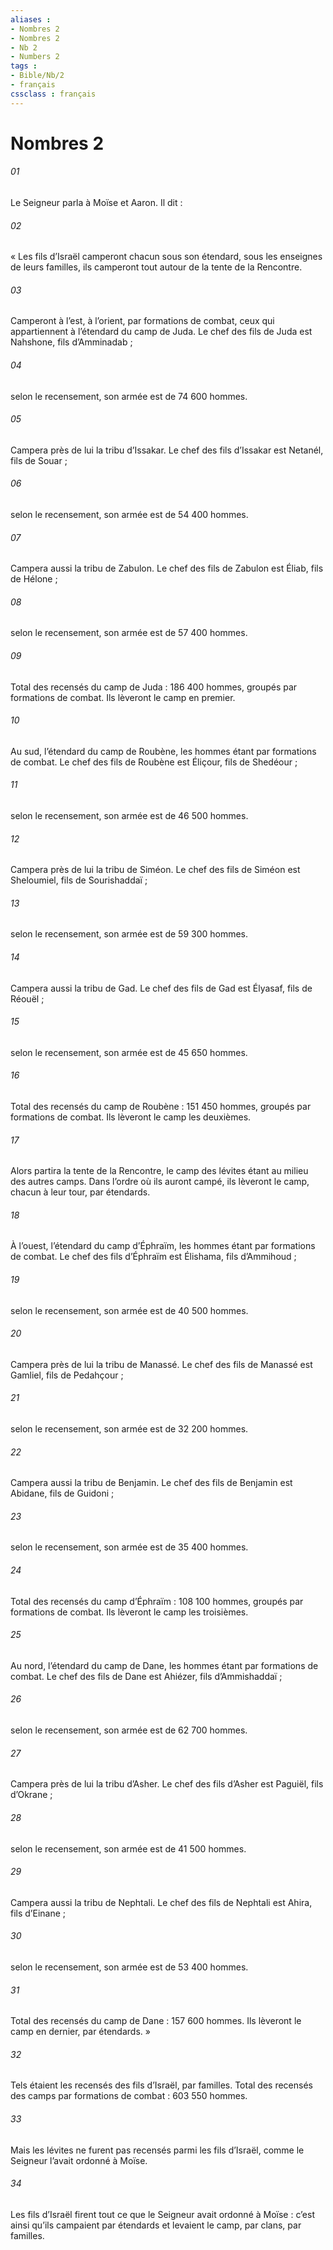 ```yaml
---
aliases : 
- Nombres 2
- Nombres 2
- Nb 2
- Numbers 2
tags : 
- Bible/Nb/2
- français
cssclass : français
---
```


# Nombres 2

###### 01
Le Seigneur parla à Moïse et Aaron. Il dit :
###### 02
« Les fils d’Israël camperont chacun sous son étendard, sous les enseignes de leurs familles, ils camperont tout autour de la tente de la Rencontre.
###### 03
Camperont à l’est, à l’orient, par formations de combat, ceux qui appartiennent à l’étendard du camp de Juda. Le chef des fils de Juda est Nahshone, fils d’Amminadab ;
###### 04
selon le recensement, son armée est de 74 600 hommes.
###### 05
Campera près de lui la tribu d’Issakar. Le chef des fils d’Issakar est Netanél, fils de Souar ;
###### 06
selon le recensement, son armée est de 54 400 hommes.
###### 07
Campera aussi la tribu de Zabulon. Le chef des fils de Zabulon est Éliab, fils de Hélone ;
###### 08
selon le recensement, son armée est de 57 400 hommes.
###### 09
Total des recensés du camp de Juda : 186 400 hommes, groupés par formations de combat. Ils lèveront le camp en premier.
###### 10
Au sud, l’étendard du camp de Roubène, les hommes étant par formations de combat. Le chef des fils de Roubène est Éliçour, fils de Shedéour ;
###### 11
selon le recensement, son armée est de 46 500 hommes.
###### 12
Campera près de lui la tribu de Siméon. Le chef des fils de Siméon est Sheloumiel, fils de Sourishaddaï ;
###### 13
selon le recensement, son armée est de 59 300 hommes.
###### 14
Campera aussi la tribu de Gad. Le chef des fils de Gad est Élyasaf, fils de Réouël ;
###### 15
selon le recensement, son armée est de 45 650 hommes.
###### 16
Total des recensés du camp de Roubène : 151 450 hommes, groupés par formations de combat. Ils lèveront le camp les deuxièmes.
###### 17
Alors partira la tente de la Rencontre, le camp des lévites étant au milieu des autres camps. Dans l’ordre où ils auront campé, ils lèveront le camp, chacun à leur tour, par étendards.
###### 18
À l’ouest, l’étendard du camp d’Éphraïm, les hommes étant par formations de combat. Le chef des fils d’Éphraïm est Élishama, fils d’Ammihoud ;
###### 19
selon le recensement, son armée est de 40 500 hommes.
###### 20
Campera près de lui la tribu de Manassé. Le chef des fils de Manassé est Gamliel, fils de Pedahçour ;
###### 21
selon le recensement, son armée est de 32 200 hommes.
###### 22
Campera aussi la tribu de Benjamin. Le chef des fils de Benjamin est Abidane, fils de Guidoni ;
###### 23
selon le recensement, son armée est de 35 400 hommes.
###### 24
Total des recensés du camp d’Éphraïm : 108 100 hommes, groupés par formations de combat. Ils lèveront le camp les troisièmes.
###### 25
Au nord, l’étendard du camp de Dane, les hommes étant par formations de combat. Le chef des fils de Dane est Ahiézer, fils d’Ammishaddaï ;
###### 26
selon le recensement, son armée est de 62 700 hommes.
###### 27
Campera près de lui la tribu d’Asher. Le chef des fils d’Asher est Paguiël, fils d’Okrane ;
###### 28
selon le recensement, son armée est de 41 500 hommes.
###### 29
Campera aussi la tribu de Nephtali. Le chef des fils de Nephtali est Ahira, fils d’Einane ;
###### 30
selon le recensement, son armée est de 53 400 hommes.
###### 31
Total des recensés du camp de Dane : 157 600 hommes. Ils lèveront le camp en dernier, par étendards. »
###### 32
Tels étaient les recensés des fils d’Israël, par familles. Total des recensés des camps par formations de combat : 603 550 hommes.
###### 33
Mais les lévites ne furent pas recensés parmi les fils d’Israël, comme le Seigneur l’avait ordonné à Moïse.
###### 34
Les fils d’Israël firent tout ce que le Seigneur avait ordonné à Moïse : c’est ainsi qu’ils campaient par étendards et levaient le camp, par clans, par familles.
